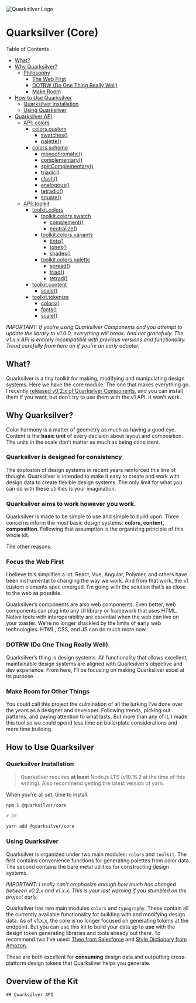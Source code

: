 ![Quarksilver Logo](/home/cr-jr/Code/project/@quarksilver/core/assets/logo-fullcolor-with-text.png)

# Quarksilver (Core)

<!-- START doctoc generated TOC please keep comment here to allow auto update -->
<!-- DON'T EDIT THIS SECTION, INSTEAD RE-RUN doctoc TO UPDATE -->
Table of Contents

- [What?](#what)
- [Why Quarksilver?](#why-quarksilver)
    - [Philosophy](#philosophy)
        - [The Web First](#the-web-first)
        - [DOTRW (Do One Thing Really Well)](#dotrw-do-one-thing-really-well)
        - [Make Room](#make-room)
- [How to Use Quarksilver](#how-to-use-quarksilver)
    - [Quarksilver Installation](#quarksilver-installation)
    - [Using Quarksilver](#using-quarksilver)
- [Quarksilver API](#quarksilver-api)
    - [API: colors](#api-colors)
        - [colors.custom](#colorscustom)
            - [swatches()](#swatches)
            - [palette()](#palette)
        - [colors.scheme](#colorsscheme)
            - [monochromatic()](#monochromatic)
            - [complementary()](#complementary)
            - [splitComplementary()](#splitcomplementary)
            - [triadic()](#triadic)
            - [clash()](#clash)
            - [analogous()](#analogous)
            - [tetradic()](#tetradic)
            - [square()](#square)
    - [API: toolkit](#api-toolkit)
        - [toolkit.colors](#toolkitcolors)
            - [toolkit.colors.swatch](#toolkitcolorsswatch)
                - [complement()](#complement)
                - [neutralize()](#neutralize)
            - [toolkit.colors.variants](#toolkitcolorsvariants)
                - [tints()](#tints)
                - [tones()](#tones)
                - [shades()](#shades)
            - [toolkit.colors.palette](#toolkitcolorspalette)
                - [spread()](#spread)
                - [triad()](#triad)
                - [tetrad()](#tetrad)
        - [toolkit.content](#toolkitcontent)
            - [scale()](#scale)
        - [toolkit.tokenize](#toolkittokenize)
            - [colors()](#colors)
            - [fonts()](#fonts)
            - [scale()](#scale-1)

<!-- END doctoc generated TOC please keep comment here to allow auto update -->

*IMPORTANT: If you’re using Quarksilver Components and you attempt to update the library to v1.0.0, everything will break. And not gracefully. The v1.x.x API is entirely incompatible with previous versions and functionality. Tread carefully from here on if you’re an early adopter.*

## What?

Quarksilver is a tiny toolkit for making, modifying and manipulating design systems. Here we have the core module. The one that makes everything go. I recently [released v0.2.x of Quarksilver Components](http://npmjs.com/@quarksilver/components), and you can install them if you want, but don’t try to use them with the v1 API. It won’t work.

## Why Quarksilver?

Color harmony is a matter of geometry as much as having a good eye. Content is the **basic unit** of every decision about layout and composition. The units in the scale don’t matter as much as being consistent.

### Quarksilver is designed for consistency

The explosion of design systems in recent years reinforced this line of thought. Quarksilver is intended to make it easy to create and work with design data to create flexible design systems. The only limit for what you can do with these utilities is your imagination.

### Quarksilver aims to work however **you** work.

Quarksilver is made to be simple to use and simple to build upon. Three concerns inform the most basic design systems: **colors, content, composition**. Following that assumption is the organizing principle of this whole kit.

The other reasons:

### Focus the Web First

I believe this simplifies a lot. React, Vue, Angular, Polymer, and others have been instrumental to changing the way we work. And from that work, the v1 custom elements spec emerged. I’m going with the solution that’s as close to the web as possible.

Quarksilver’s components are also web components. Even better, web components can plug into any UI library or framework that uses HTML. Native tools with interoperability are essential when the web can live on your toaster. We’re no longer shackled by the limits of early web technologies. HTML, CSS, and JS can do much more now.

### DOTRW (Do One Thing Really Well)

Quarksilver’s thing is design systems. All functionality that allows excellent, maintainable design systems are aligned with Quarksilver’s objective and dev experience. From here, I’ll be focusing on making Quarksilver excel at its purpose.

### Make Room for Other Things

You could call this project the culmination of all the lurking I’ve done over the years as a designer and developer. Following trends, picking out patterns, and paying attention to what lasts. But more than any of it, I made this tool so we could spend less time on boilerplate considerations and more time building. 

## How to Use Quarksilver

### Quarksilver Installation

> Quarksilver requires **at least** Node.js LTS (v10.16.2 at the time of this writing). Also recommend getting the latest version of yarn.

When you’re all set, time to install.

```bash
npm i @quarksilver/core

# OR

yarn add @quarksilver/core
```

### Using Quarksilver

Quarksilver is organized under two main modules: `colors` and `toolkit`. The first contains convenience functions for generating palettes from color data. The second contains the bare metal utilities for constructing design systems.  

*IMPORTANT: I really can’t emphasize enough how much has changed between v0.2.x and v1.x.x. This is your last warning if you stumbled on the project early.*

Quarksilver has two main modules `colors` and `typography`. These contain all the currently available functionality for building with and modifying design data. As of v1.x.x, the core is no longer focused on generating tokens at the endpoint. But you can use this kit to build your data up to **use** with the design token generating libraries and tools already out there. To recommend two I’ve used: [Theo from Salesforce](https://github.com/salesforce-ux/theo) and [Style Dictionary from Amazon](https://amzn.github.io/style-dictionary/#/).

These are both excellent for **consuming** design data and outputting cross-platform design tokens that Quarksilver helps you generate.

## Overview of the Kit
```typescript
## Quarksilver API 

